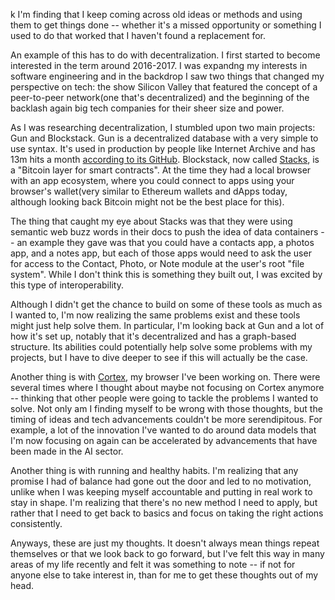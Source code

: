 k
I'm finding that I keep coming across old ideas or methods and using them to get things done -- whether it's a missed opportunity or something I used to do that worked that I haven't found a replacement for. 

An example of this has to do with decentralization. I first started to become interested in the term around 2016-2017. I was expandng my interests in software engineering and in the backdrop I saw two things that changed my perspective on tech: the show Silicon Valley that featured the concept of a peer-to-peer network(one that's decentralized) and the beginning of the backlash again big tech companies for their sheer size and power. 

As I was researching decentralization, I stumbled upon two main projects: Gun and Blockstack. Gun is a decentralized database with a very simple to use syntax. It's used in production by people like Internet Archive and has 13m hits a month [according to its GitHub](https://github.com/amark/gun). Blockstack, now called [Stacks](https://www.stacks.co/), is a "Bitcoin layer for smart contracts". At the time they had a local browser with an app ecosystem, where you could connect to apps using your browser's wallet(very similar to Ethereum wallets and dApps today, although looking back Bitcoin might not be the best place for this). 

The thing that caught my eye about Stacks was that they were using semantic web buzz words in their docs to push the idea of data containers -- an example they gave was that you could have a contacts app, a photos app, and a notes app, but each of those apps would need to ask the user for access to the Contact, Photo, or Note module at the user's root "file system". While I don't think this is something they built out, I was excited by this type of interoperability. 

Although I didn't get the chance to build on some of these tools as much as I wanted to, I'm now realizing the same problems exist and these tools might just help solve them. In particular, I'm looking back at Gun and a lot of how it's set up, notably that it's decentralized and has a graph-based structure. Its abilities could potentially help solve some problems with my projects, but I have to dive deeper to see if this will actually be the case.

Another thing is with [Cortex](https://withcortex.com), my browser I've been working on. There were several times where I thought about maybe not focusing on Cortex anymore -- thinking that other people were going to tackle the problems I wanted to solve. Not only am I finding myself to be wrong with those thoughts, but the timing of ideas and tech advancements couldn't be more serendipitous. For example, a lot of the innovation I've wanted to do around data models that I'm now focusing on again can be accelerated by advancements that have been made in the AI sector.

Another thing is with running and healthy habits. I'm realizing that any promise I had of balance had gone out the door and led to no motivation, unlike when I was keeping myself accountable and putting in real work to stay in shape. I'm realizing that there's no new method I need to apply, but rather that I need to get back to basics and focus on taking the right actions consistently.

Anyways, these are just my thoughts. It doesn't always mean things repeat themselves or that we look back to go forward, but I've felt this way in many areas of my life recently and felt it was something to note -- if not for anyone else to take interest in, than for me to get these thoughts out of my head.